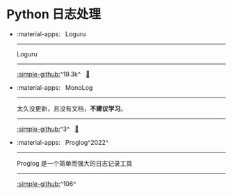 # Python 日志处理

<div class="grid cards" markdown>

- :material-apps: &nbsp; Loguru 

    ---
    Loguru

    ---
    [:simple-github:](https://github.com/Delgan/loguru)^19.3k^ &nbsp;
    [:bookmark:](https://loguru.readthedocs.io/en/stable)

- :material-apps: &nbsp; MonoLog 

    ---
    太久没更新，且没有文档，**不建议学习**。

    ---
    [:simple-github:](https://github.com/macbre/monolog-python)^3^ &nbsp;
    [:bookmark:](https://loguru.readthedocs.io/en/stable)

- :material-apps: &nbsp; Proglog^2022^

    ---
    Proglog 是一个简单而强大的日志记录工具

    ---
    [:simple-github:](https://github.com/Edinburgh-Genome-Foundry/Proglog)^106^ &nbsp;
    

</div>
